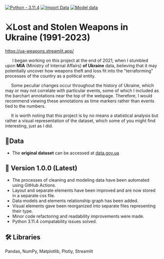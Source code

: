 [![Python - 3.11.4](https://img.shields.io/badge/Python-3.11.4-f4d159)](https://www.python.org/downloads/release/python-3114/)
[![Import Data](https://github.com/cyterat/mia-ua-weapons-v2/actions/workflows/import.yml/badge.svg)](https://github.com/cyterat/mia-ua-weapons-v2/actions/workflows/import.yml)
[![Model data](https://github.com/cyterat/mia-ua-weapons-v2/actions/workflows/model.yml/badge.svg?branch=master)](https://github.com/cyterat/mia-ua-weapons-v2/actions/workflows/model.yml)

# ⚔️Lost and Stolen Weapons in Ukraine  (1991-2023)

<https://ua-weapons.streamlit.app/>

&nbsp;&nbsp;&nbsp;&nbsp;&nbsp;&nbsp;I began working on this project at the end of 2021, when I stumbled upon **MIA** (Ministry of Internal Affairs) **of Ukraine** data, believing that it may potentially uncover how weapons theft and loss fit into the "terraforming" processes of the country as a political entity.

&nbsp;&nbsp;&nbsp;&nbsp;&nbsp;Some peculiar changes occur throughout the history of Ukraine, which may or may not correlate with particular events, some of which I included as the barchart annotations near the top of the webpage. Therefore, I would recommend viewing these annotations as time markers rather than events tied to the numbers.

&nbsp;&nbsp;&nbsp;&nbsp;&nbsp;It is worth noting that this project is by no means a statistical analysis but rather a visual representation of the dataset, which some of you might find interesting, just as I did.

## 💾Data

* The **original dataset** can be accessed at [data.gov.ua](https://data.gov.ua/en/dataset/5e7a9e93-e4ae-408a-8b99-6a21bfa9c12a/resource/1fcab772-0b3c-4938-8f72-e60db343cbe5)

## 🚧 Version 1.0.0 (Latest)

* The processes of cleaning and modeling data have been automated using GitHub Actions.
* Layout and separate elements have been improved and are now stored in a separate css file.
* Data models and elements relationship graph has been added.
* Visual elements gave been reorganized into separate files representing their type.
* Minor code refactoring and readability improvements were made.
* Python 3.11.4 compatability issues solved.

## 🛠 Libraries

Pandas, NumPy, Matplotlib, Plotly, Streamlit
